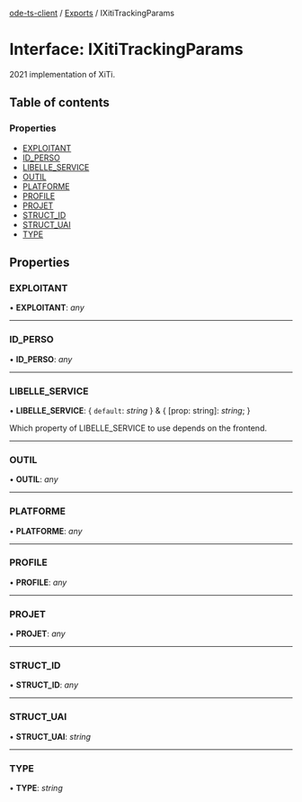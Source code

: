 [ode-ts-client](../README.md) / [Exports](../modules.md) / IXitiTrackingParams

# Interface: IXitiTrackingParams

2021 implementation of XiTi.

## Table of contents

### Properties

- [EXPLOITANT](ixititrackingparams.md#exploitant)
- [ID\_PERSO](ixititrackingparams.md#id_perso)
- [LIBELLE\_SERVICE](ixititrackingparams.md#libelle_service)
- [OUTIL](ixititrackingparams.md#outil)
- [PLATFORME](ixititrackingparams.md#platforme)
- [PROFILE](ixititrackingparams.md#profile)
- [PROJET](ixititrackingparams.md#projet)
- [STRUCT\_ID](ixititrackingparams.md#struct_id)
- [STRUCT\_UAI](ixititrackingparams.md#struct_uai)
- [TYPE](ixititrackingparams.md#type)

## Properties

### EXPLOITANT

• **EXPLOITANT**: *any*

___

### ID\_PERSO

• **ID\_PERSO**: *any*

___

### LIBELLE\_SERVICE

• **LIBELLE\_SERVICE**: { `default`: *string*  } & { [prop: string]: *string*;  }

Which property of LIBELLE_SERVICE to use depends on the frontend.

___

### OUTIL

• **OUTIL**: *any*

___

### PLATFORME

• **PLATFORME**: *any*

___

### PROFILE

• **PROFILE**: *any*

___

### PROJET

• **PROJET**: *any*

___

### STRUCT\_ID

• **STRUCT\_ID**: *any*

___

### STRUCT\_UAI

• **STRUCT\_UAI**: *string*

___

### TYPE

• **TYPE**: *string*
